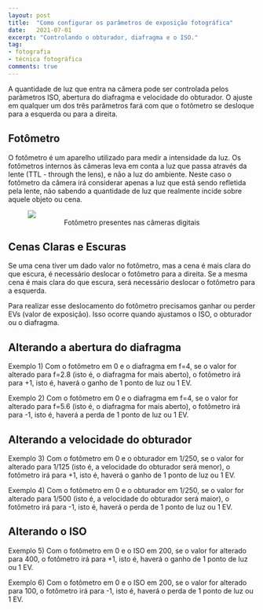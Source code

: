 ```yaml
---
layout: post
title:  "Como configurar os parâmetros de exposição fotográfica"
date:   2021-07-01
excerpt: "Controlando o obturador, diafragma e o ISO."
tag:
- fotografia
- técnica fotográfica
comments: true
---
```

A quantidade de luz que entra na câmera pode ser controlada pelos parâmetros ISO, abertura do diafragma e velocidade do obturador. O ajuste em qualquer um dos três parâmetros fará com que o fotômetro se desloque para a esquerda ou para a direita.

## Fotômetro
O fotômetro é um aparelho utilizado para medir a intensidade da luz. Os fotômetros internos às câmeras leva em conta a luz que passa através da lente (TTL - through the lens), e não a luz do ambiente. Neste caso o fotômetro da câmera irá considerar apenas a luz que está sendo refletida pela lente, não sabendo a quantidade de luz que realmente incide sobre aquele objeto ou cena.

<figure>
	<img src="https://marcelocamera.github.io/assets/img/configurar-parametros-de-exposicao-01.jpg">
	<figcaption><center>Fotômetro presentes nas câmeras digitais</center></figcaption>
</figure>

## Cenas Claras e Escuras
Se uma cena tiver um dado valor no fotômetro, mas a cena é mais clara do que escura, é necessário deslocar o fotômetro para a direita. Se a mesma cena é mais clara do que escura, será necessário deslocar o fotômetro para a esquerda.

Para realizar esse deslocamento do fotômetro precisamos ganhar ou perder EVs (valor de exposição). Isso ocorre quando ajustamos o ISO, o obturador ou o diafragma.

## Alterando a abertura do diafragma
Exemplo 1) Com o fotômetro em 0 e o diafragma em f=4, se o valor for alterado para f=2.8 (isto é, o diafragma for mais aberto), o fotômetro irá para +1, isto é, haverá o ganho de 1 ponto de luz ou 1 EV.

Exemplo 2) Com o fotômetro em 0 e o diafragma em f=4, se o valor for alterado para f=5.6 (isto é, o diafragma for mais aberto), o fotômetro irá para -1, isto é, haverá a perda de 1 ponto de luz ou 1 EV.

## Alterando a velocidade do obturador
Exemplo 3) Com o fotômetro em 0 e o obturador em 1/250, se o valor for alterado para 1/125 (isto é, a velocidade do obturador será menor), o fotômetro irá para +1, isto é, haverá o ganho de 1 ponto de luz ou 1 EV.

Exemplo 4) Com o fotômetro em 0 e o obturador em 1/250, se o valor for alterado para 1/500 (isto é, a velocidade do obturador será maior), o fotômetro irá para -1, isto é, haverá o perda de 1 ponto de luz ou 1 EV.

## Alterando o ISO
Exemplo 5) Com o fotômetro em 0 e o ISO em 200, se o valor for alterado para 400, o fotômetro irá para +1, isto é, haverá o ganho de 1 ponto de luz ou 1 EV.

Exemplo 6) Com o fotômetro em 0 e o ISO em 200, se o valor for alterado para 100, o fotômetro irá para -1, isto é, haverá o perda de 1 ponto de luz ou 1 EV.

